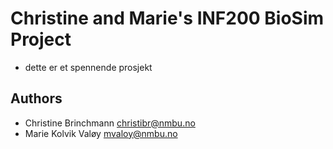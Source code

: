# Christine and Marie's INF200 BioSim Project 

- dette er et spennende prosjekt

## Authors

- Christine Brinchmann <christibr@nmbu.no>
- Marie Kolvik Valøy <mvaloy@nmbu.no>